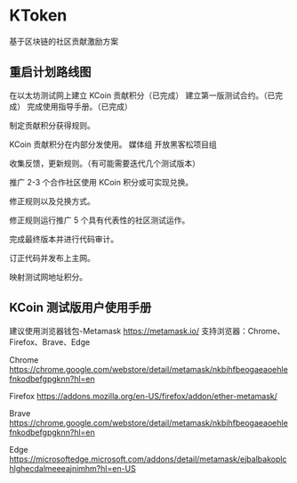 # KToken
基于区块链的社区贡献激励方案

## 重启计划路线图
在以太坊测试网上建立 KCoin 贡献积分（已完成）
建立第一版测试合约。（已完成）
完成使用指导手册。（已完成）

制定贡献积分获得规则。

KCoin 贡献积分在内部分发使用。
媒体组
开放黑客松项目组

收集反馈，更新规则。（有可能需要迭代几个测试版本）

推广 2-3 个合作社区使用 KCoin 积分或可实现兑换。

修正规则以及兑换方式。

修正规则运行推广 5 个具有代表性的社区测试运作。

完成最终版本并进行代码审计。

订正代码并发布上主网。

映射测试网地址积分。


## KCoin 测试版用户使用手册
建议使用浏览器钱包-Metamask
https://metamask.io/
支持浏览器：Chrome、Firefox、Brave、Edge

Chrome
https://chrome.google.com/webstore/detail/metamask/nkbihfbeogaeaoehlefnkodbefgpgknn?hl=en

Firefox
https://addons.mozilla.org/en-US/firefox/addon/ether-metamask/

Brave
https://chrome.google.com/webstore/detail/metamask/nkbihfbeogaeaoehlefnkodbefgpgknn?hl=en

Edge
https://microsoftedge.microsoft.com/addons/detail/metamask/ejbalbakoplchlghecdalmeeeajnimhm?hl=en-US
